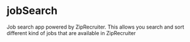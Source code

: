 # jobSearch
Job search app powered by ZipRecruiter. This allows you search and sort different kind of jobs that are available in ZipRecruiter
